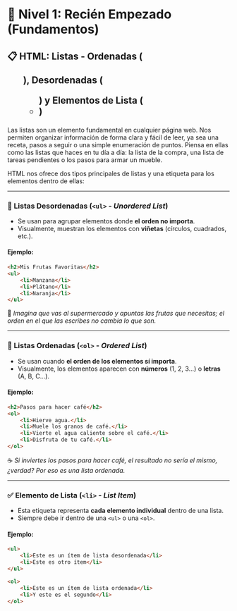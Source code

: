 # 🚀 Nivel 1: Recién Empezado (Fundamentos)

## 📋 HTML: Listas - Ordenadas (<ol>), Desordenadas (<ul>) y Elementos de Lista (<li>)

Las listas son un elemento fundamental en cualquier página web. Nos permiten organizar información de forma clara y fácil de leer, ya sea una receta, pasos a seguir o una simple enumeración de puntos. Piensa en ellas como las listas que haces en tu día a día: la lista de la compra, una lista de tareas pendientes o los pasos para armar un mueble.

HTML nos ofrece dos tipos principales de listas y una etiqueta para los elementos dentro de ellas:

---

### 🔹 Listas Desordenadas (`<ul>` - *Unordered List*)

- Se usan para agrupar elementos donde **el orden no importa**.
- Visualmente, muestran los elementos con **viñetas** (círculos, cuadrados, etc.).

#### Ejemplo:
```html
<h2>Mis Frutas Favoritas</h2>
<ul>
    <li>Manzana</li>
    <li>Plátano</li>
    <li>Naranja</li>
</ul>
```

🛒 *Imagina que vas al supermercado y apuntas las frutas que necesitas; el orden en el que las escribes no cambia lo que son.*

---

### 🔸 Listas Ordenadas (`<ol>` - *Ordered List*)

- Se usan cuando **el orden de los elementos sí importa**.
- Visualmente, los elementos aparecen con **números** (1, 2, 3...) o **letras** (A, B, C...).

#### Ejemplo:
```html
<h2>Pasos para hacer café</h2>
<ol>
    <li>Hierve agua.</li>
    <li>Muele los granos de café.</li>
    <li>Vierte el agua caliente sobre el café.</li>
    <li>Disfruta de tu café.</li>
</ol>
```

☕ *Si inviertes los pasos para hacer café, el resultado no sería el mismo, ¿verdad? Por eso es una lista ordenada.*

---

### ✅ Elemento de Lista (`<li>` - *List Item*)

- Esta etiqueta representa **cada elemento individual** dentro de una lista.
- Siempre debe ir dentro de una `<ul>` o una `<ol>`.

#### Ejemplo:
```html
<ul>
    <li>Este es un ítem de lista desordenada</li>
    <li>Este es otro ítem</li>
</ul>

<ol>
    <li>Este es un ítem de lista ordenada</li>
    <li>Y este es el segundo</li>
</ol>
```
